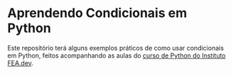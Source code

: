 # Aprendendo Condicionais em Python
Este repositório terá alguns exemplos práticos de como usar condicionais em Python, feitos acompanhando as aulas do [curso de Python do Instituto FEA.dev](https://app.sapium.com.br/course/10359-fea-dev-usp-python-do-basico-ao-intermediario/about).